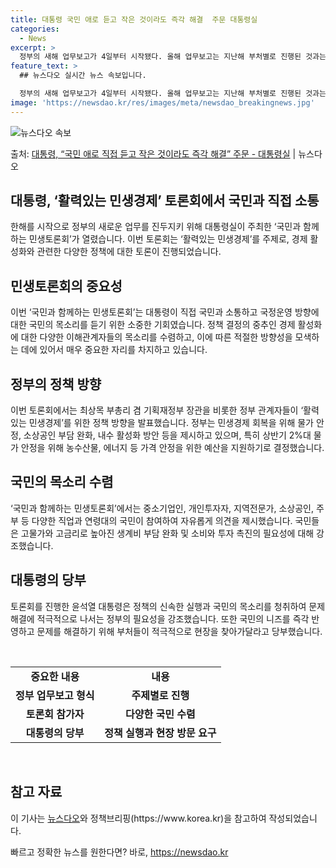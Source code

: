 ```yaml
---
title: 대통령 국민 애로 듣고 작은 것이라도 즉각 해결  주문 대통령실
categories:
  - News
excerpt: >
  정부의 새해 업무보고가 4일부터 시작됐다. 올해 업무보고는 지난해 부처별로 진행된 것과는 달리 주제별로 10…
feature_text: >
  ## 뉴스다오 실시간 뉴스 속보입니다.

  정부의 새해 업무보고가 4일부터 시작됐다. 올해 업무보고는 지난해 부처별로 진행된 것과는 달리 주제별로 10…
image: 'https://newsdao.kr/res/images/meta/newsdao_breakingnews.jpg'
---
```


![뉴스다오 속보](https://newsdao.kr/res/images/meta/newsdao_breakingnews.jpg)

<p>출처: <a href="https://newsdao.kr/2922" rel="dofollow">대통령, “국민 애로 직접 듣고 작은 것이라도 즉각 해결” 주문  - 대통령실</a> | 뉴스다오</p>

<h2>대통령, ‘활력있는 민생경제’ 토론회에서 국민과 직접 소통</h2>
<p data-ke-size="size16">한해를 시작으로 정부의 새로운 업무를 진두지키 위해 대통령실이 주최한 ‘국민과 함께하는 민생토론회’가 열렸습니다. 이번 토론회는 ‘활력있는 민생경제’를 주제로, 경제 활성화와 관련한 다양한 정책에 대한 토론이 진행되었습니다.</p>
<h2 data-ke-size="size26">민생토론회의 중요성</h2>
<p data-ke-size="size16">이번 ‘국민과 함께하는 민생토론회’는 대통령이 직접 국민과 소통하고 국정운영 방향에 대한 국민의 목소리를 듣기 위한 소중한 기회였습니다. 정책 결정의 중추인 경제 활성화에 대한 다양한 이해관계자들의 목소리를 수렴하고, 이에 따른 적절한 방향성을 모색하는 데에 있어서 매우 중요한 자리를 차지하고 있습니다.</p>
<h2 data-ke-size="size26">정부의 정책 방향</h2>
<p data-ke-size="size16">이번 토론회에서는 최상목 부총리 겸 기획재정부 장관을 비롯한 정부 관계자들이 ‘활력있는 민생경제’를 위한 정책 방향을 발표했습니다. 정부는 민생경제 회복을 위해 물가 안정, 소상공인 부담 완화, 내수 활성화 방안 등을 제시하고 있으며, 특히 상반기 2%대 물가 안정을 위해 농수산물, 에너지 등 가격 안정을 위한 예산을 지원하기로 결정했습니다.</p>
<h2 data-ke-size="size26">국민의 목소리 수렴</h2>
<p data-ke-size="size16">‘국민과 함께하는 민생토론회’에서는 중소기업인, 개인투자자, 지역전문가, 소상공인, 주부 등 다양한 직업과 연령대의 국민이 참여하여 자유롭게 의견을 제시했습니다. 국민들은 고물가와 고금리로 높아진 생계비 부담 완화 및 소비와 투자 촉진의 필요성에 대해 강조했습니다.</p>
<h2 data-ke-size="size26">대통령의 당부</h2>
<p data-ke-size="size16">토론회를 진행한 윤석열 대통령은 정책의 신속한 실행과 국민의 목소리를 청취하여 문제 해결에 적극적으로 나서는 정부의 필요성을 강조했습니다. 또한 국민의 니즈를 즉각 반영하고 문제를 해결하기 위해 부처들이 적극적으로 현장을 찾아가달라고 당부했습니다.</p>
<p data-ke-size="size16">&nbsp;</p>
<table>
  <tbody>
    <tr>
      <td style="text-align: center; height: 17px;"><b>중요한 내용</b></td>
      <td style="text-align: center; height: 17px;"><b>내용</b></td>
    </tr>
    <tr>
      <td style="text-align: center; height: 17px;"><b>정부 업무보고 형식</b></td>
      <td style="text-align: center; height: 17px;"><b>주제별로 진행</b></td>
    </tr>
    <tr>
      <td style="text-align: center; height: 17px;"><b>토론회 참가자</b></td>
      <td style="text-align: center; height: 17px;"><b>다양한 국민 수렴</b></td>
    </tr>
    <tr>
      <td style="text-align: center; height: 17px;"><b>대통령의 당부</b></td>
      <td style="text-align: center; height: 17px;"><b>정책 실행과 현장 방문 요구</b></td>
    </tr>
  </tbody>
</table>
<p data-ke-size="size16">&nbsp;</p>
<h2 data-ke-size="size26">참고 자료</h2>
<p data-ke-size="size16">이 기사는 <a href="https://newsdao.kr/2922" target="_blank">뉴스다오</a>와 정책브리핑(https://www.korea.kr)을 참고하여 작성되었습니다.</p>
 

빠르고 정확한 뉴스를 원한다면? 바로, <a href="https://newsdao.kr" rel="dofollow">https://newsdao.kr</a>


    
